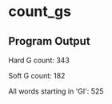 # count_gs

## Program Output

Hard G count:  343

Soft G count:  182

All words starting in 'GI':  525 
